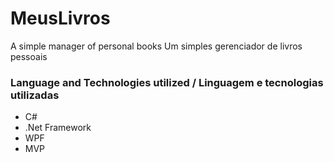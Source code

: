 # MeusLivros
A simple manager of personal books
Um simples gerenciador de livros pessoais

### Language and Technologies utilized / Linguagem e tecnologias utilizadas

- C#
- .Net Framework
- WPF
- MVP
